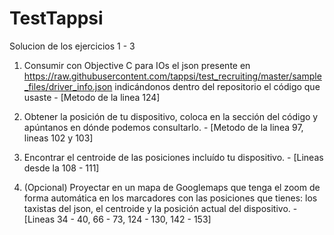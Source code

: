 # TestTappsi
Solucion de los ejercicios 1 - 3

1. Consumir con Objective C para IOs el json presente en https://raw.githubusercontent.com/tappsi/test_recruiting/master/sample_files/driver_info.json indicándonos dentro del repositorio el código que usaste - [Metodo de la linea 124]

2. Obtener la posición de tu dispositivo, coloca en la sección del código y apúntanos en dónde podemos consultarlo. - [Metodo de la linea 97, lineas 102 y 103]

3. Encontrar el centroide de las posiciones incluído tu dispositivo. - [Lineas desde la 108 - 111]

4. (Opcional) Proyectar en un mapa de Googlemaps que tenga el zoom de forma automática en los marcadores con las posiciones que tienes: los taxistas del json, el centroide y la posición actual del dispositivo. - [Lineas 34 - 40, 66 - 73, 124 - 130, 142 - 153]
